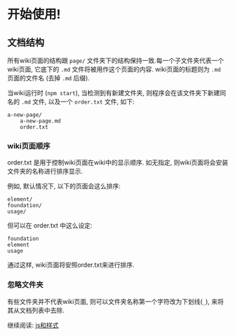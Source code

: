 
# 开始使用!

## 文档结构

所有wiki页面的结构跟 `page/` 文件夹下的结构保持一致.每一个子文件夹代表一个wiki页面, 它底下的 `.md` 文件将被用作这个页面的内容.
wiki页面的标题则为 `.md` 页面的文件名 (去掉 `.md` 后缀).

当wiki运行时 (`npm start`), 当检测到有新建文件夹, 则程序会在该文件夹下新建同名的 `.md` 文件, 以及一个 `order.txt` 文件, 如下:

    a-new-page/
        a-new-page.md
        order.txt

### wiki页面顺序

order.txt 是用于控制wiki页面在wiki中的显示顺序. 如无指定, 则wiki页面将会安装文件夹的名称进行排序显示.

例如, 默认情况下, 以下的页面会这么排序:

    element/
    foundation/
    usage/

但可以在 order.txt 中这么设定:

    foundation
    element
    usage

通过这样, wiki页面将安照order.txt来进行排序.
 
### 忽略文件夹

有些文件夹并不代表wiki页面, 则可以文件夹名称第一个字符改为下划线(`_`), 来将其从文档列表中去除.

继续阅读: [js和样式](../js-and-style/index)

